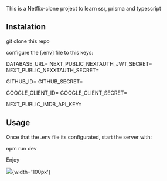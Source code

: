 This is a Netflix-clone project to learn ssr, prisma and typescript

## Instalation
git clone this repo

configure the [.env] file to this keys:

DATABASE_URL=
NEXT_PUBLIC_NEXTAUTH_JWT_SECRET=
NEXT_PUBLIC_NEXXTAUTH_SECRET=

GITHUB_ID=
GITHUB_SECRET=

GOOGLE_CLIENT_ID=
GOOGLE_CLIENT_SECRET=

NEXT_PUBLIC_IMDB_API_KEY=

## Usage

Once that the .env file its configurated, start the server with:

npm run dev

Enjoy

![](https://github.githubassets.com/images/modules/logos_page/GitHub-Mark.png){width='100px'}
